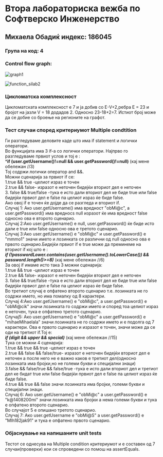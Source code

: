 # Втора лабораториска вежба по Софтверско Инженерство

## Михаела Обадиќ индекс: 186045

### Група на код: 4

### Control flow graph:

![graph1](https://user-images.githubusercontent.com/61661727/83976211-f096ec80-a8f8-11ea-8ebe-a08cff025587.png)

![function_silab2](https://user-images.githubusercontent.com/61661727/83976222-00163580-a8f9-11ea-8192-fa7da2069f24.png)


### Цикломатска комплексност
Цикломатската комплексност е 7 и ја добив со Е-V+2,ребра Е = 23 и бројот на јазли V = 18 додадов 2. Односно 23-18+2=7. Истиот број може да се добие со броење на регионите на графот.

### Тест случаи според критериумот Multiple condtition

Ги разгледуваме деловите каде што има  if statement и логички оператори. <br/>
Во функцијата има 3 if-а со логички оператори. Најпрво го разгледуваме првиот услов и тој е : <br/>
***if (user.getUsername()!=null && user.getPassword()!=null)** (кај мене обележан //3) <br/>
Тој содржи логички оператор and &&. <br/>
Можни сценарија за првиот if се: <br/>
1.true && true -целиот израз е точен  <br/>
2.true && false- изразот е неточен бидејќи вториот дел е неточен <br/>
3. false && true/false -тука е исто дали вториот дел ке биде true или  false бидејќи првиот дел е false па целиот израз ќе биде false.  <br/>
Ако овој if  е точен ќе дојде да се разгледа и вториот if. <br/>
Случај 1: Ако user.getUsername() има вредност "obMi@c", а  user.getPassword() има вредносѕ null изразот ќе има вредност false односно ова е второто сценарио.  <br/>
Случај 2:Ако user.getUsername() е null, user.getPassword() ќе биде исто дали е true или false односно ова е третото сценарио. <br/>
Случај 3:Ако user.getUsername() е "obMi@c" и user.getPassword() е "mmmo1" значи името и лозинката се различни од null односно ова е првото сценарио.Бидејќи првиот if е true може да преминеме на вториот if кој што е :  <br/>
***if (!passwordLower.contains(user.getUsername().toLowerCase()) && password.length()>=8)*** (кај мене обележан //6) <br/>
За овој if имаме исто така 3 можни сценарија:  <br/>
1.true && true -целиот израз е точен  <br/>
2.true && false- изразот е неточен бидејќи вториот дел е неточен <br/>
3. false && true/false -тука е исто дали вториот дел ке биде true или  false бидејќи првиот дел е false па целиот израз ќе биде false. <br/>
Во третиот случај е опфатено второто сценарио т.е. лозинката не го содржи името, но има помалку од 8 карактери. <br/>
Случај 4:Ако user.getUsername() е "obMi@c", а user.getPassword() е "obMi@cik" значи лозинката го содржи името и според тоа целиот израз е неточен, тука е опфатено третото сценарио. <br/>
Случај5: Ако user.getUsername() е "obMi@c" а user.getPassword() е "mihaeМihaelala" значи лозинката не го содржи името и е подолга од 7 карактери. Ова е првото сценарио и изразот е точен, значи може да се оди на третиот if.Тој е: <br/>
***if (digit && upper && special)*** (кај мене обележан //15)  <br/>
Тука се можни 4 сценарија: <br/>
1.true && true && true -целиот израз е точен <br/>
2.true && false && false/true- изразот е неточен бидејќи вториот дел е неточен а после него не е важно каков е третиот дел(односно лозинката има бројки,но не големи букви и специјални знаци)  <br/>
3.false && false/true && false/true -тука е исто дали вториот дел и третиот дел ке бидат true или  false бидејќи првиот дел е false па целиот израз ќе биде false. <br/>
4.true && true && false значи лозинката има бројки, големи букви и специјални знаци.  <br/>
Случај 6: Ако user.getUsername() е "obMi@c" а user.getPassword() е "k@1408200mi" значи лозинката има бројки а нема големи букви и тука е опфатено второто сценарио. <br/>
Во случајот 5 е опишано третото сценарио.  <br/>
Случај 7: Ако user.getUsername е "obMi@S" а user.getPassword() е "MIh182jak91" и тука е опфатено првото сценарио. <br/>

### Објаснување на напишаните unit tests


Тестот се однесува на Multiple condition критериумот и е составен од 7 случаи(проверки) кои се спроведени со помош на assertEquals.
